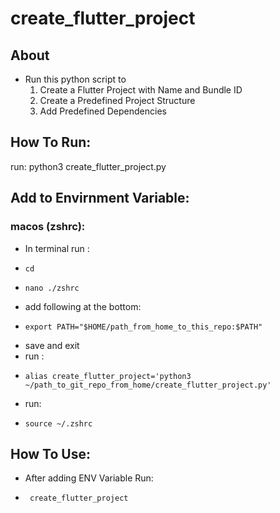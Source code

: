 # create_flutter_project

## About
- Run this python script to
  1. Create a Flutter Project with Name and Bundle ID
  2. Create a Predefined Project Structure
  3. Add Predefined Dependencies

## How To Run:
  run: python3 create_flutter_project.py

## Add to Envirnment Variable:
  ### macos (zshrc):
  - In terminal run :
  -     cd
  -     nano ./zshrc
  - add following at the bottom:
  -     export PATH="$HOME/path_from_home_to_this_repo:$PATH"
  - save and exit
  - run :
  -     alias create_flutter_project='python3 ~/path_to_git_repo_from_home/create_flutter_project.py'
  - run:
  -     source ~/.zshrc

## How To Use:
  - After adding ENV Variable Run:
  -      create_flutter_project

